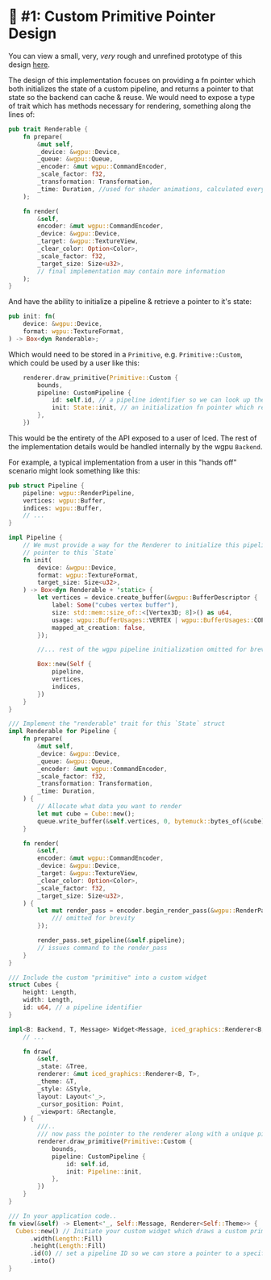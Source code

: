 # 🙌 #1: Custom Primitive Pointer Design

You can view a small, very, *very* rough and unrefined prototype of this design [here](https://github.com/bungoboingo/iced/tree/custom-shader/pipeline-marker/examples/custom_shader/src).

The design of this implementation focuses on providing a fn pointer which both initializes the state of a custom
pipeline, and returns a pointer to that state so the backend can cache & reuse. We would need to expose a type of
trait which has methods necessary for rendering, something along the lines of:

```rust
pub trait Renderable {
    fn prepare(
        &mut self,
        _device: &wgpu::Device,
        _queue: &wgpu::Queue,
        _encoder: &mut wgpu::CommandEncoder,
        _scale_factor: f32,
        _transformation: Transformation,
        _time: Duration, //used for shader animations, calculated every frame
    );

    fn render(
        &self,
        encoder: &mut wgpu::CommandEncoder,
        _device: &wgpu::Device,
        _target: &wgpu::TextureView,
        _clear_color: Option<Color>,
        _scale_factor: f32,
        _target_size: Size<u32>,
        // final implementation may contain more information
    );
}
```
And have the ability to initialize a pipeline & retrieve a pointer to it's state:

```rust
pub init: fn(
    device: &wgpu::Device,
    format: wgpu::TextureFormat,
) -> Box<dyn Renderable>;
```

Which would need to be stored in a `Primitive`, e.g. `Primitive::Custom`, which could be used by a user like this:

```rust
    renderer.draw_primitive(Primitive::Custom {
        bounds,
        pipeline: CustomPipeline {
            id: self.id, // a pipeline identifier so we can look up the data pointer
            init: State::init, // an initialization fn pointer which returns a pointer to the pipeline data
        },
    })
```

This would be the entirety of the API exposed to a user of Iced. The rest of the implementation details would be
handled internally by the wgpu `Backend`.

For example, a typical implementation from a user in this "hands off" scenario might look something like this:

```rust
pub struct Pipeline {
    pipeline: wgpu::RenderPipeline,
    vertices: wgpu::Buffer,
    indices: wgpu::Buffer,
    // ...
}

impl Pipeline {
    // We must provide a way for the Renderer to initialize this pipeline since it needs to hold a 
    // pointer to this `State`
    fn init(
        device: &wgpu::Device,
        format: wgpu::TextureFormat,
        target_size: Size<u32>,
    ) -> Box<dyn Renderable + 'static> {
        let vertices = device.create_buffer(&wgpu::BufferDescriptor {
            label: Some("cubes vertex buffer"),
            size: std::mem::size_of::<[Vertex3D; 8]>() as u64,
            usage: wgpu::BufferUsages::VERTEX | wgpu::BufferUsages::COPY_DST,
            mapped_at_creation: false,
        });

        //... rest of the wgpu pipeline initialization omitted for brevity!

        Box::new(Self {
            pipeline,
            vertices,
            indices,
        })
    }
}

/// Implement the "renderable" trait for this `State` struct
impl Renderable for Pipeline {
    fn prepare(
        &mut self,
        _device: &wgpu::Device,
        _queue: &wgpu::Queue,
        _encoder: &mut wgpu::CommandEncoder,
        _scale_factor: f32,
        _transformation: Transformation,
        _time: Duration,
    ) {
        // Allocate what data you want to render
        let mut cube = Cube::new();
        queue.write_buffer(&self.vertices, 0, bytemuck::bytes_of(&cube));
    }

    fn render(
        &self,
        encoder: &mut wgpu::CommandEncoder,
        _device: &wgpu::Device,
        _target: &wgpu::TextureView,
        _clear_color: Option<Color>,
        _scale_factor: f32,
        _target_size: Size<u32>,
    ) {
        let mut render_pass = encoder.begin_render_pass(&wgpu::RenderPassDescriptor {
            /// omitted for brevity
        });

        render_pass.set_pipeline(&self.pipeline);
        // issues command to the render_pass
    }
}

/// Include the custom "primitive" into a custom widget
struct Cubes {
    height: Length,
    width: Length,
    id: u64, // a pipeline identifier
}

impl<B: Backend, T, Message> Widget<Message, iced_graphics::Renderer<B, T>> for Cubes {
    // ...

    fn draw(
        &self,
        _state: &Tree,
        renderer: &mut iced_graphics::Renderer<B, T>,
        _theme: &T,
        _style: &Style,
        layout: Layout<'_>,
        _cursor_position: Point,
        _viewport: &Rectangle,
    ) {
        ///..
        /// now pass the pointer to the renderer along with a unique pipeline ID for caching & lookup
        renderer.draw_primitive(Primitive::Custom {
            bounds,
            pipeline: CustomPipeline {
                id: self.id,
                init: Pipeline::init,
            },
        })
    }
}
```

```rust
/// In your application code..
fn view(&self) -> Element<'_, Self::Message, Renderer<Self::Theme>> {
  Cubes::new() // Initiate your custom widget which draws a custom primitive
      .width(Length::Fill)
      .height(Length::Fill)
      .id(0) // set a pipeline ID so we can store a pointer to a specific "renderable" state
      .into()
}
```